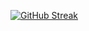 [![GitHub Streak](https://streak-stats.demolab.com?user=mitchelsellers&theme=dark)](https://git.io/streak-stats)
